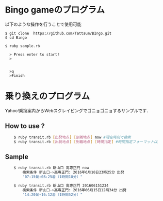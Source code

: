 # Bingo gameのプログラム


以下のような操作を行うことで使用可能
```
$ git clone  https://github.com/Tattsum/BIngo.git
$ cd Bingo

$ ruby sample.rb

  > Press enter to start!
  >


  >q
  >Finish

```

# 乗り換えのプログラム
Yahoo!乗換案内からWebスクレイピングでゴニョゴニョするサンプルです．

## How to use ?
```sh
	$ ruby transit.rb [出発地点] [到着地点] now #現在時刻で検索
	$ ruby transit.rb [出発地点] [到着地点] [時間指定] #時間指定フォーマットはyyyymmddhhmm
```
## Sample
```sh
	$ ruby transit.rb 新山口 高専正門 now
		検索条件 新山口->高専正門: 2016年6月10日23時25分 出発
		"07:15発→08:25着（1時間10分）"

	$ ruby transit.rb 新山口 高専正門 201606151234
		検索条件 新山口->高専正門: 2016年06月15日12時34分 出発
		"14:20発→16:12着（1時間52分）"
```

